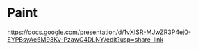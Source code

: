 # Paint
https://docs.google.com/presentation/d/1vXISR-MJwZR3P4ej0-EYPBsyAe6M93Kv-PzawC4DLNY/edit?usp=share_link
